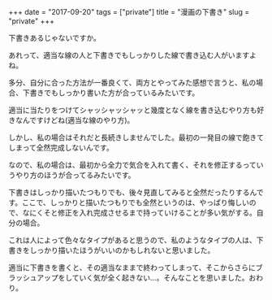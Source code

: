 +++
date = "2017-09-20"
tags = ["private"]
title = "漫画の下書き"
slug = "private"
+++

下書きあるじゃないですか。

あれって、適当な線の人と下書きでもしっかりした線で書き込む人がいますよね。

多分、自分に合った方法が一番良くて、両方とやってみた感想で言うと、私の場合、下書きでもしっかり書いた方が合っているみたいです。

適当に当たりをつけてシャッシャッシャッと幾度となく線を書き込むやり方も好きなんですけどね(適当な線のやり方)。

しかし、私の場合はそれだと長続きしませんでした。最初の一発目の線で飽きてしまって全然完成しないんです。

なので、私の場合は、最初から全力で気合を入れて書く、それを修正するっていうやり方のほうが合ってるみたいです。

下書きはしっかり描いたつもりでも、後々見直してみると全然だったりするんです。ここで、しっかりと描いたつもりでも全然というのは、やっぱり悔しいので、なにくそと修正を入れ完成させるまで持っていけることが多い気がする。自分の場合。

これは人によって色々なタイプがあると思うので、私のようなタイプの人は、下書きをしっかり描いたほうがいいのかもしれないと思いました。

適当に下書きを書くと、その適当なままで終わってしまって、そこからさらにブラッシュアップをしていく気が全く起きない...。そんなことを思いました。おわり。
	  
